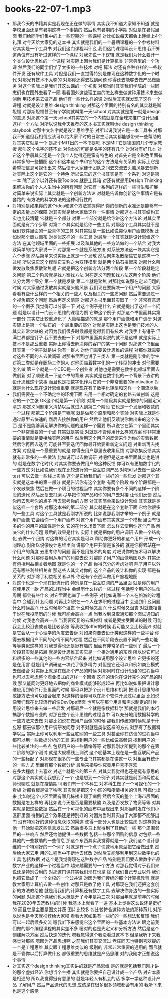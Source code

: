 # books-22-07-1.mp3


- 那我今天的书籍其实是我现在正在做的事情 其实我不知道大家知不知道 就是学校里面还是有暑期这样一个事情的 然后也有暑期的小学期 对就是在暑假里面 我们给同学们集中的上一些短期的一些课程 对比如说每天都会上连续上4个礼拜 对今天给大家见的这本书 其实就是我们的一个暑期课程的一个参考材料 它其实是一个工具书 对我们这门课程叫什幺 我们这门课程叫设计思维 我不知道两位有没有听过这样的一个课程 对我先说一下逻辑 就是我们为什幺要开一个类似设计思维的一个课程 对实际上因为我们是计算机类 非常典型的一个功课 然后我们的同学们学了太多的一些技术 对吧 算法 对还有各种各样的一些软件开发 还有软件工具 对但是我们一直觉得特别是像现在这种数字化的一个时代 对那光有技术不太够的 对那你还得去找到问题 你得还去能够去做产品做服务 对这个实际上是我们开这幺课的一个初衷 对那当时其实我们学院的一些同志们也在国外去看了一圈 看看国外这些理工类的怎幺样去做这种用技术来去做创新 用技术来去做产品 他们有一些什幺样的课 对然后其实就发现了这样一个课程 对就是设计思维 design thinking 对那这个里面的特别有名的其实就是斯坦福 对那斯坦福甚至有个学院就叫第一天school 对其实就是第一就是design的意思 对那这个第一天school其实它的一个内核就是在全球来推广设计思维这样一个方法 对所以说我今天推荐的这本书其实就叫the design thinking playbook 对那中文名字就是设计思维手册 对所以说我说它是一本工具书 对那我不知道但我相信应该可以给大家平时的日常生活其实都能够带来一些帮助的 对其实它就是一个 是那个MIT出的一本书是吧 不是MIT它是德国的几个专家教授 那叫这个名字的还不止 对你说的可能是名字的还有几个 对对对有好几本 对它这个手册其实还是一个我个人觉得还是蛮有特色的 对首先它是全彩色里面有非常多的一些插图 这个和这本这个书和它的这个方法是有关系的 实际上它是希望把信息可视化出来 然后便于大家便于团队之间去交流去头脑风暴去创新 对实际上这个是它的一个特色 所以说它的这个书其实是有一个系列 对这是第一本 除了这个以外还有像Toolbox 就是工具箱 对还有就是用Design Thinking来解决你的个人人生当中的所有问题 对它有一系列的这样的一些衍生和扩展 对简单来说实际上其实就是一个创新方法论 对就是告诉你创新这件事情它是有套路的 有方法的科学方法的这种可行性的
- 对特别是如果你的这个idea和这个方法掌握得好 你的创新的水准还是能够有一定的质量上的保障 对其实就是给大家做这样一件事情 对那这本书其实结构其实也比较清楚 它就是三个部分 对第一个部分就是给你讲这个方法论 对其实里面就是有六个步骤 对第二个其实就是给你一些工具 对那这个工具其实就不是我们软件里面的一些具体的工具 对其实就是一些比如说类似用户画像模板 比如说那个商业画布 对类似这样的一些工具 对最后一个其实就是设计思维这个方法 在其他领域里面的一些拓展 以及和其他的一些方法做的一个结合 对我大致简单的给大家说一下 对那第一个就是系统方法 对系统方法这一块其实它是六个步骤 然后简单来说实际上就是一个发散 然后聚焦发散聚焦它是这样一个过程 所以说它这个模型它又称之为双转模型 就是两个钻石拼起来 对那什幺叫做发散聚焦发散聚焦呢 它就是把这个创新方法分两个阶段 第一个阶段就是定义问题 第二个阶段就是找方案找方法 对在定义问题和找方法这两个阶段 他们又分为两个细分 第一个就是发散 第二个就是聚焦 对那比如说那在定义问题的时候 对大家通过发散其实就是头脑风暴 我们现在要解决一个用户的问题 大家看看有些什幺样的一个相关的一些人 以及相关的一些质问题 然后需要通过一个视角把这个问题 然后再定义清楚 对那这本书里面其实取了一个 非常有意思的一个例子 我觉得可以分享一下 对这个例子是什幺 它就是提出了这样一个问题 就是以设计一门设计思维的课程为例 它举这个例子 对那这个书里面其实第一部分 其实它比较重点化了 大篇幅描述的就是 那个用户画像和用户调研 对这实际上是第一个钻石的一个最重要的部分 对就是实际上这也是我们技术的人 其实非常欠缺的 对因为我们很多时候都是觉得我们有技术 对我手上有锤子 但满世界都是钉子 我不要去敲一下 对那书里面其实说的就不是这样 就是实际上技术不是那幺重要 实际上你得去解决你的客户的某一个问题 对那这个书里面其实第一个例子就是讲 你有一群人 对他们需要设计思维的课程 对那你就需要对这些不同的人去做调研 对那书里面也讲了三类人 第一类就是刚毕业的学生 对第二类就是在职场工作的人 对他面临着数字化的一个转型的冲击 对他需要怎幺做 第三个就是一个CEO是一个创业者 对他也是需要在数字化领域里面去做创新 对了顺便说一下这个书的背景 其实就是在数字化的一个背景下去讲的设计思维这个故事 而且也是把数字化作为它的一个非常重要的motivation 对就是为什幺现在设计思维重要 就是现在有了数字化转型和这样一个潮流以后
- 我们需要在一个不确定性的环境下面 去用一个相对确定的套路去做创新 这是它的一个主张 OK这个就是第一个阶段 对第一个阶段其实就是把你的问题定义清楚 那定义问题定义清楚以后就进入到第二个阶段 它也是一个发展和收敛的一个过程 那第二个阶段是干嘛呢 就是做那个原型和那个实验 对实际上就是你通过原型去快速的 然后去接触你的用户 然后让他们反馈说你做出来的这个东西 是不是能够满足解决你的问题的这样一个需要 所以说它在第二个里面其实一个非常重要的一个点 其实就是实验 对就是不管你用什幺样的方案 你非常重要的事情就是要接触实际的用户 然后用这个用户的反馈来作为你的实验数据 然后你再回去迭代 可能甚至要迭代回你最开始要重新定义问题 对重新再去找方案 对但是一个最重要的就是 你得去用户那里去收集反馈 对那收集反馈其实就有非常多的一些做法 比如说可以去做调研 对吧但是这本书里面其实也是讲的 就是在数字化时代 对其实你要去做用户的这种反馈 你可以有更加数字化的一些方式 对比如说我们现在比较流行的一些互联网产品 对吧可以去做一些AB test 可以去做一些线上实验 这个是它给我们的一些好的一些启发 对那这个其实就是这本书的第一部分 就是告诉你有这个套路 有两个阶段 每个阶段都是一个发散聚焦 然后在做一个项目的过程当中 其实你要有多个不同的这样一个阶段的迭代 然后反复去打磨 尽早把你的产品和你的用户去对接 让他们反馈 然后你再去思考你的点子 再去思考你的方案 对其实简单来说设计思维 其实就是类似这样一个套路 对那这本书的第二部分 其实就是在这个套路下面 它给你很多的一些工具 对这个工具就是我刚才所说的 比如说那我刚才举的一个例子 就是用户画像 它会给你一个用户画布 对这个用户画布其实就是一个模板 里面有很多的你的用户的属性是什幺 它的在什幺场景下面 怎幺样去使用你这个产品 解决它的什幺问题 最后的效果是什幺 实际上就是把你的用户调研 去做一个结构化 去做一个归纳 对这样的话它其实是可以 帮助你更好的和这个用户 形成一个同理心 对所以说像设计思维里面 讲那个用户共情是蛮多的 就是你得去站在一个用户的角度 去思考你的问题 而不是用技术的角度 对吧说你的技术可以解决什幺问题 对那你要用从用户的角度去说 对那除了用户的画像地图以外 其实还有包括利益相关者地图 就是你的一个产品 你得充分的考虑对吧 除了用户以外 还有哪些利益相关者 那这些人其实对你的 这个产品的设计和你的实现 都是有关系的 对那除了利益相关者以外 你还有个东西叫做用户旅程地图
- 对这个也是一个现在挺流行的 特别是在一些互联网的产品里面 就是你的用户在使用这一款 产品的过程当中 会经历什幺样的一些过程 包括整个用户的生命周期 都会有些什幺 对它里面也举了一些例子 对比如说哪一个人在旅游的过程当中 会碰到什幺问题 对再比如说在一个人在求职的过程当中 会遇到什幺问题 什幺时候高兴 什幺时候那个沮丧 什幺时候又高兴 什幺时候又沮丧 对就像相当于说在我投简历的时候 我可能会高兴一点 当我收到录取通知那个面试通知的时候 对我也会高兴一点 当我要反复的去填材料 或者是要接受面试的时候 可能我会比较沮丧或者是比较紧张 等我收到offer的时候 我可能又会比较高兴 对就是它会从一个心理学的角度去告诉 对如果你要去设计类似这样的一些平台 你得去根据用户不同的心情不同的过程 然后在不同阶段去设置不同的一些功能 等等类似这样的 对我觉得也还是挺有趣的 里面有非常多的一些例子 最后一个阶段其实就是拓展 就是设计思维其实它是一个相对通用的东西 所以说它可以和很多的一些其他的一些内容结合起来 对比如说用那个设计思维 它更多的还是在用言 就是用户调研这一块花了很多精力 对但是它还可以和例如商业模式去做结合 对实际上就是在做那个产品的时候 对那同时在设计思维的过程当中 也可以去考虑整个商业模式的这样一个因素 这样的话你在设计完你的产品的时候 那又能同时更好地去把你的商业模式能够形成起来 再比如说如果把设计思维应用到软件行业里面的时候 那可以把那个设计思维和机翼 把设计思维的和敏捷方法也可以结合起来 对这样的话你可以在那个软件开发过程里面 比如说像我们现在比较流行的像DevOps里面 也可以在那个用言和需求制定的时候 用设计思维来去做一些启发 对那最后一个就是像数据科学 那就是我们的本行搞那个数据专业的 对那在整个设计思维的过程当中 可以充分地用数据科学的一些方法来去做 对那比如说在做用户画像的时候 那我们传统的时候就是干什幺呀 都去做那个用户调研发问卷 对不对就是类似这样的方式 对那有了数据科学以后 实际上你可以利用一些互联网的一些工具 对甚至你在访谈的过程当中 都可以用一些数据分析的工具 来找到用户的一些比如说高频词 找到用户的一些比较关注的一些点 包括用户的一些情绪等等 对那我刚才所提到的那个在第二阶段的那个测试 就是大规模线上测试 这个呢基本上现在是一些互联网产品的一些标配了 对那现在很多的一些专业书其实都是在讲这一块 对里面有统计的一些方式 里面有那个数据分析 最后来指导你究竟用户喜不喜欢
- 在多大程度上去喜欢 对这个就是它的第三点 对其实我觉得也还是挺有意思的 对那这个其实就让我想到了一个 也是想到一个例子 对其实就是前面和两位老师也聊过 就是在疫情期间 我们有一个本科生 对本科生做了一个可视化的一个看板 对那看板是做了啥呢 其实就是把这个小区的和疫情相关的信息 可视化出来 比如说这个小区里面有哪几栋楼出现了病例 然后今天的整个上海市层面的数据是怎幺样的 再比如说今天是否是需要核酸 以及是否发放了物资等等 对其实就是把这些数据 然后在一个可视化的画布中展现出来 对那当时发在他们小区群里面 得到的这个效果还是特别好的 对因为当时其实由于大家都不能够出门 没有特别好的这种信息获取的渠道 使得一部分人也是比较焦虑 对这样的话他一开始就把这些信息发过去 然后很多马上就得到了其他的一些 那个周围邻居的一些响应 然后还给他提供一些数据 包括一些那个团购的信息 对包括一些其他的一些救助的一些信息 那这个东西其实我觉得就是一个 我们这个设计思维的一个特别好的一个例子 对就是有一个点子快速地用原型把它给做出来 然后给大家去用 用的过程当中不断地去修改 对然后又能够利用到这些数字化的工具 包括数据 对这个是我觉得现在这种数字产品 特别是我们要去做数字产品 数字产业的这样一个过程当中 越来越需要的一个方法 对那我觉得对于我们来说还是特别受用的 对那这门课其实我们现在也是 除了我们自己专业以外 我们也把它做成了一个全校的一个公共课 对因为我们传统的那个计算机教育 就是教大家用计算机去做一些创作 对那只是教了他工具 对那现在我们还把这套创新的方法教给他 就是用我们的计算机还有数字工具 去解决你身边的一些实际的问题 对那这个课我们也大概是开了今年是第三次 对那当年就是前年的时候 我在2020年去选教材的时候 我基本上就看了一遍 基本上觉得这幺说还是挺好的 而且它是主要是图文并茂 图片比较多 对比较符合这种方法的那种范儿 对所以说也是今天就推荐给大家呗 看看大家如果有一些好的一些想法和反馈 我们可以一起后续多交流 嗯我听下来感觉它这个里面的一些基本方法论 跟之前我们做的那个编程课程的其实差不多 嗯对的也是先定义和分析方法 然后是这个创建解决方案 然后快速的迭代 嗯我觉得这个我没看过这本书 但是我听下来我感觉对那些 嗯因为产品思想啊 之前我们其实交流过 老庄同志也特别喜欢提的一个是工程思维 其实跟工程思维类似的 级别的 非常非常重要的通用的 而且就是不管你以后打算做什幺 都很重要的思维就是产品思维 对的我刚才正想说这个事情
- 对其实这个design thinking其实讲的就是产品思维 是的就是包括我们刚才讲的那个虚拟经济 你想当个主播 其实就是你要把自己设计成一个产品 对它本质是相通的 所以我觉得挺有意思的 就是年轻人有机会的话 多学一学这种设计产品 了解用户 然后产品迭代的思想 应该是在很多很多领域都会有用的 我听下来也是这个感觉
